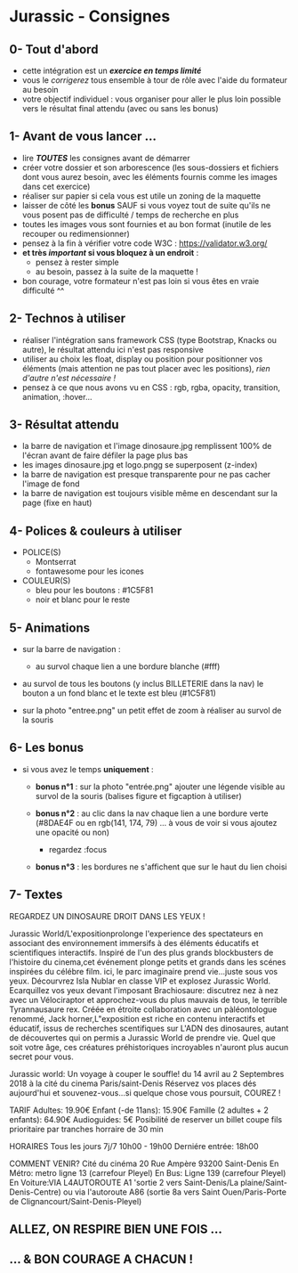 # Jurassic - Consignes

## 0- Tout d'abord
- cette intégration est un **_exercice en temps limité_**
- vous le _corrigerez_ tous ensemble à tour de rôle avec l'aide du formateur au besoin
- votre objectif individuel : vous organiser pour aller le plus loin possible vers le résultat final attendu (avec ou sans les bonus)

## 1- Avant de vous lancer ...
- lire **_TOUTES_** les consignes avant de démarrer
- créer votre dossier et son arborescence (les sous-dossiers et fichiers dont vous aurez besoin, avec les éléments fournis comme les images dans cet exercice)
- réaliser sur papier si cela vous est utile un zoning de la maquette
- laisser de côté les **bonus** SAUF si vous voyez tout de suite qu'ils ne vous posent pas de difficulté / temps de recherche en plus
- toutes les images vous sont fournies et au bon format (inutile de les recouper ou redimensionner)
- pensez à la fin à vérifier votre code W3C : https://validator.w3.org/
- **et très *important* si vous bloquez à un endroit** :
     - pensez à rester simple
     - au besoin, passez à la suite de la maquette !
- bon courage, votre formateur n'est pas loin si vous êtes en vraie difficulté ^^

## 2- Technos à utiliser
- réaliser l'intégration sans framework CSS (type Bootstrap, Knacks ou autre), le résultat attendu ici n'est pas responsive
- utiliser au choix les float, display ou position pour positionner vos éléments (mais attention ne pas tout placer avec les positions), _rien d'autre n'est nécessaire !_
- pensez à ce que nous avons vu en CSS : rgb, rgba, opacity, transition, animation, :hover...

## 3- Résultat attendu
- la barre de navigation et l'image dinosaure.jpg remplissent 100% de l'écran avant de faire défiler la page plus bas
- les images dinosaure.jpg et logo.pngg se superposent (z-index)
- la barre de navigation est presque transparente pour ne pas cacher l'image de fond
- la barre de navigation est toujours visible même en descendant sur la page (fixe en haut)

## 4- Polices & couleurs à utiliser
- POLICE(S)
     - Montserrat
     - fontawesome pour les icones
- COULEUR(S)
     - bleu pour les boutons : #1C5F81
     - noir et blanc pour le reste

## 5- Animations
- sur la barre de navigation :
     - au survol chaque lien a une bordure blanche (#fff)

- au survol de tous les boutons (y inclus BILLETERIE dans la nav) le bouton a un fond blanc et le texte est bleu (#1C5F81)

- sur la photo "entree.png" un petit effet de zoom à réaliser au survol de la souris

## 6- Les bonus
- si vous avez le temps  **uniquement** :
     - **bonus n°1** : sur la photo "entrée.png" ajouter une légende visible au survol de la souris (balises figure et figcaption à utiliser)

     - **bonus n°2** : au clic dans la nav chaque lien a une bordure verte (#8DAE4F ou en rgb(141, 174, 79) ... à vous de voir si vous ajoutez une opacité ou non)
          - regardez :focus

     - **bonus n°3** : les bordures ne s'affichent que sur le haut du lien choisi
     
## 7- Textes

REGARDEZ UN DINOSAURE
DROIT DANS LES YEUX !


Jurassic World/L'expositionprolonge l'experience des spectateurs en associant des environnement immersifs à des éléments éducatifs et scientifiques interactifs.
Inspiré de l'un des plus grands blockbusters de l'histoire du cinema,cet événement plonge petits et grands dans les scénes inspirées du célébre film. ici, le parc imaginaire prend vie...juste sous vos yeux.
Décourvrez Isla Nublar en classe VIP et explosez Jurassic World. Ecarquillez vos yeux devant l'imposant Brachiosaure: discutrez nez à nez avec un Vélociraptor et approchez-vous du plus mauvais de tous, le terrible Tyrannausaure rex.
Créée en étroite collaboration avec un pàléontologue renommé, Jack horner,L"exposition est riche en contenu interactifs et éducatif, issus de recherches scentifiques sur L'ADN des dinosaures, autant de découvertes qui on permis a Jurassic World de prendre vie. Quel que soit votre âge, ces créatures préhistoriques incroyables n'auront plus aucun secret pour vous. 


Jurassic world: Un voyage à couper le souffle!
du 14 avril au 2 Septembres 2018
à la cité du cinema
Paris/saint-Denis
Réservez vos places dés aujourd'hui
et souvenez-vous...si quelque chose vous poursuit, COUREZ
!


TARIF
Adultes: 19.90€
Enfant (-de 11ans): 15.90€
Famille (2 adultes + 2 enfants): 64.90€
Audioguides: 5€
Posibilité de reserver un billet coupe fils prioritaire
par tranches horraire de 30 min


HORAIRES
Tous les jours 7j/7
10h00 - 19h00
Derniére entrée: 18h00


COMMENT VENIR?
Cité du cinéma
20 Rue Ampère
93200 Saint-Denis
En Métro: metro ligne 13 (carrefour Pleyel)
En Bus: Ligne 139 (carrefour Pleyel)
En Voiture:VIA L4AUTOROUTE A1 'sortie 2 vers Saint-Denis/La plaine/Saint-Denis-Centre) ou via l'autoroute A86 (sortie 8a vers Saint Ouen/Paris-Porte de Clignancourt/Saint-Denis-Pleyel) 
## ALLEZ, ON RESPIRE BIEN UNE FOIS ...
## ... & BON COURAGE A CHACUN !